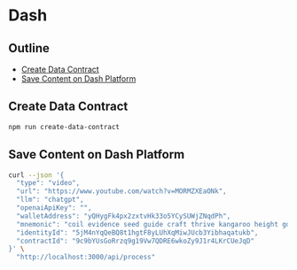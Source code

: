 # Dash

## Outline

- [Create Data Contract](#create-data-contract)
- [Save Content on Dash Platform](#save-content-on-dash-platform)

## Create Data Contract

```bash
npm run create-data-contract
```

## Save Content on Dash Platform

```bash
curl --json '{
  "type": "video",
  "url": "https://www.youtube.com/watch?v=MORMZXEaONk",
  "llm": "chatgpt",
  "openaiApiKey": "",
  "walletAddress": "yQHygFk4px2zxtvHk33o5YCySUWjZNqdPh",
  "mnemonic": "coil evidence seed guide craft thrive kangaroo height goat pilot bless visa",
  "identityId": "5jM4nYqQeBQ8t1hgtF8yLUhXqMiwJUcb3Yibhaqatukb",
  "contractId": "9c9bYUsGoRrzq9g19Vw7QDRE6wkoZy9J1r4LKrCUeJqD"
}' \
  "http://localhost:3000/api/process"
```